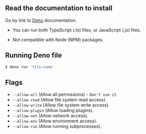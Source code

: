 ## Read the documentation to install

Go by link to [Deno](https://deno.land/) documentation.

- You can run both TypeScript (.ts) files, or JavaScript (.js) files.

- Not compatible with Node (NPM) packages.

## Running Deno file

```bash
$ deno run 'file-name'
```

## Flags

- `--allow-all` (Allow all permissions) - `Don't use it`.
- `--allow-read` (Allow file system read access).
- `--allow-write` (Allow file system write access).
- `--allow-plugin` (Allow loading plugins).
- `--allow-net` (Allow network access).
- `--allow-env` (Allow environment access).
- `--allow-run` (Allow running subprocesses).